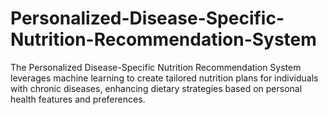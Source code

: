 # Personalized-Disease-Specific-Nutrition-Recommendation-System
The Personalized Disease-Specific Nutrition Recommendation System leverages machine learning to create tailored nutrition plans for individuals with chronic diseases, enhancing dietary strategies based on personal health features and preferences.
